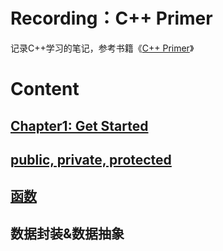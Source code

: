 # Recording：C++ Primer

记录C++学习的笔记，参考书籍《[C++ Primer](https://zh.hk1lib.org/book/1313328/50b0c1)》

# Content

## [Chapter1: Get Started](Chapter1.md)

## [public, private, protected](public,private,protected.md)

## [函数](函数.md)

## 数据封装&数据抽象